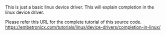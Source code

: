 This is just a basic linux device driver. This will explain completion in the linux device driver.

Please refer this URL for the complete tutorial of this source code.
https://embetronicx.com/tutorials/linux/device-drivers/completion-in-linux/